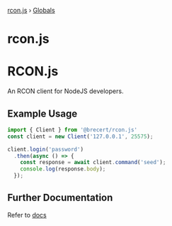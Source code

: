 [rcon.js](README.md) › [Globals](globals.md)

# rcon.js

# RCON.js
An RCON client for NodeJS developers. 

## Example Usage
```javascript
import { Client } from '@brecert/rcon.js'
const client = new Client('127.0.0.1', 25575);

client.login('password')
  .then(async () => {
    const response = await client.command('seed');
    console.log(response.body);
  });
```

## Further Documentation
Refer to [docs](./docs/globals.md)
